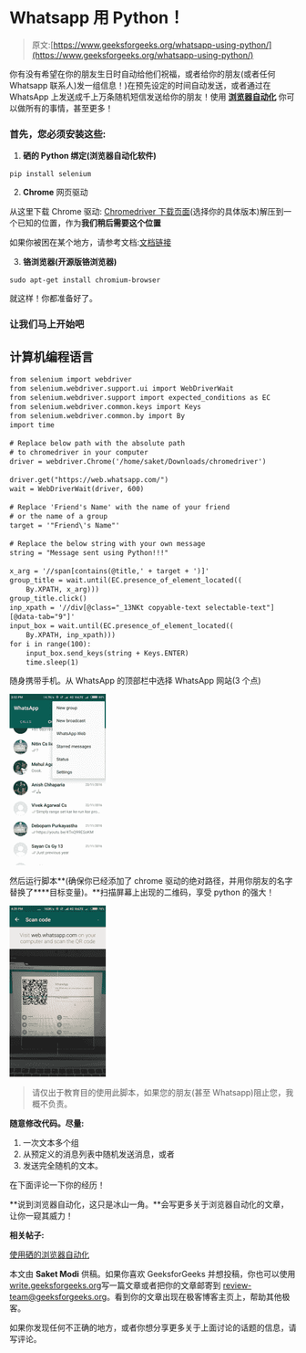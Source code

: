# Whatsapp 用 Python！

> 原文:[https://www.geeksforgeeks.org/whatsapp-using-python/](https://www.geeksforgeeks.org/whatsapp-using-python/)

你有没有希望在你的朋友生日时自动给他们祝福，或者给你的朋友(或者任何 Whatsapp 联系人)发一组信息！)在预先设定的时间自动发送，或者通过在 WhatsApp 上发送成千上万条随机短信发送给你的朋友！使用 [**浏览器自动化**](https://www.geeksforgeeks.org/browser-automation-using-selenium/) 你可以做所有的事情，甚至更多！

### 首先，您必须安装这些:

1) **硒的 Python 绑定(浏览器自动化软件)**

```
pip install selenium
```

2) **Chrome** 网页驱动

从这里下载 Chrome 驱动: [Chromedriver 下载页面](https://chromedriver.storage.googleapis.com/index.html?path=2.25/)(选择你的具体版本)解压到一个已知的位置，作为**我们稍后需要这个位置**

如果你被困在某个地方，请参考文档:[文档链接](https://sites.google.com/a/chromium.org/chromedriver/)

3) **铬浏览器(**开源**版铬浏览器)**

```
sudo apt-get install chromium-browser
```

就这样！你都准备好了。

### 让我们马上开始吧

## 计算机编程语言

```
from selenium import webdriver
from selenium.webdriver.support.ui import WebDriverWait
from selenium.webdriver.support import expected_conditions as EC
from selenium.webdriver.common.keys import Keys
from selenium.webdriver.common.by import By
import time

# Replace below path with the absolute path
# to chromedriver in your computer
driver = webdriver.Chrome('/home/saket/Downloads/chromedriver')

driver.get("https://web.whatsapp.com/")
wait = WebDriverWait(driver, 600)

# Replace 'Friend's Name' with the name of your friend
# or the name of a group
target = '"Friend\'s Name"'

# Replace the below string with your own message
string = "Message sent using Python!!!"

x_arg = '//span[contains(@title,' + target + ')]'
group_title = wait.until(EC.presence_of_element_located((
    By.XPATH, x_arg)))
group_title.click()
inp_xpath = '//div[@class="_13NKt copyable-text selectable-text"][@data-tab="9"]'
input_box = wait.until(EC.presence_of_element_located((
    By.XPATH, inp_xpath)))
for i in range(100):
    input_box.send_keys(string + Keys.ENTER)
    time.sleep(1)
```

随身携带手机。从 WhatsApp 的顶部栏中选择 WhatsApp 网站(3 个点)

![Screenshot2](img/e290dd6fa608a2e5ae13468bec5efd9a.png)

然后运行脚本**(确保你已经添加了 chrome 驱动的绝对路径，并用你朋友的名字替换了****目标变量)。**扫描屏幕上出现的二维码，享受 python 的强大！

![Screenshot3](img/6533b1d69faf26d82eb1f27f7fb1b290.png)

> 请仅出于教育目的使用此脚本，如果您的朋友(甚至 Whatsapp)阻止您，我概不负责。

**随意修改代码。尽量:**

1.  一次文本多个组
2.  从预定义的消息列表中随机发送消息，或者
3.  发送完全随机的文本。

在下面评论一下你的经历！

**说到浏览器自动化，这只是冰山一角。**会写更多关于浏览器自动化的文章，让你一窥其威力！

**相关帖子:**

[使用硒的浏览器自动化](https://www.geeksforgeeks.org/browser-automation-using-selenium/)

本文由 **Saket Modi** 供稿。如果你喜欢 GeeksforGeeks 并想投稿，你也可以使用[write.geeksforgeeks.org](https://write.geeksforgeeks.org)写一篇文章或者把你的文章邮寄到 review-team@geeksforgeeks.org。看到你的文章出现在极客博客主页上，帮助其他极客。

如果你发现任何不正确的地方，或者你想分享更多关于上面讨论的话题的信息，请写评论。